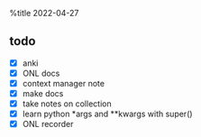 %title 2022-04-27

## todo

- [x] anki
- [x] ONL docs
- [x] context manager note
- [x] make docs
- [x] take notes on collection
- [x] learn python *args and **kwargs with super()
- [x] ONL recorder
